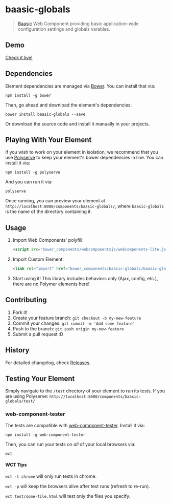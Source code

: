 # baasic-globals

> [Baasic](http://www.baasic.com) Web Component providing basic application-wide configuration settings and globals varables.

## Demo

[Check it live!](http://demo.baasic.com/polymer/)

## Dependencies

Element dependencies are managed via [Bower](http://bower.io/). You can
install that via:

    npm install -g bower

Then, go ahead and download the element's dependencies:

    bower install baasic-globals --save

Or download the source code and install it manually in your projects.

## Playing With Your Element

If you wish to work on your element in isolation, we recommend that you use
[Polyserve](https://github.com/PolymerLabs/polyserve) to keep your element's
bower dependencies in line. You can install it via:

    npm install -g polyserve

And you can run it via:

    polyserve

Once running, you can preview your element at
`http://localhost:8080/components/baasic-globals/`, where `baasic-globals` is the name of the directory containing it.

## Usage

1. Import Web Components' polyfill:

    ```html
    <script src="bower_components/webcomponentsjs/webcomponents-lite.js"></script>
    ```

2. Import Custom Element:

    ```html
    <link rel="import" href="bower_components/baasic-globals/baasic-globals.html">
    ```

3. Start using it! This library includes behaviors only (Ajax, config, etc.), there are no Polymer elements here!

## Contributing

1. Fork it!
2. Create your feature branch: `git checkout -b my-new-feature`
3. Commit your changes: `git commit -m 'Add some feature'`
4. Push to the branch: `git push origin my-new-feature`
5. Submit a pull request :D

## History

For detailed changelog, check [Releases](https://github.com/baasic/baasic-sdk-polymer-core-globals/releases).

## Testing Your Element

Simply navigate to the `/test` directory of your element to run its tests. If
you are using Polyserve: `http://localhost:8080/components/baasic-globals/test/`

### web-component-tester

The tests are compatible with [web-component-tester](https://github.com/Polymer/web-component-tester).
Install it via:

    npm install -g web-component-tester

Then, you can run your tests on _all_ of your local browsers via:

    wct

#### WCT Tips

`wct -l chrome` will only run tests in chrome.

`wct -p` will keep the browsers alive after test runs (refresh to re-run).

`wct test/some-file.html` will test only the files you specify.
